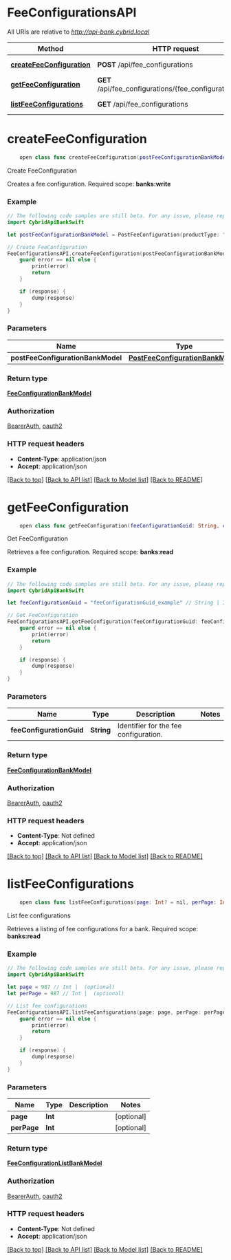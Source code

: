 # FeeConfigurationsAPI

All URIs are relative to *http://api-bank.cybrid.local*

Method | HTTP request | Description
------------- | ------------- | -------------
[**createFeeConfiguration**](FeeConfigurationsAPI.md#createfeeconfiguration) | **POST** /api/fee_configurations | Create FeeConfiguration
[**getFeeConfiguration**](FeeConfigurationsAPI.md#getfeeconfiguration) | **GET** /api/fee_configurations/{fee_configuration_guid} | Get FeeConfiguration
[**listFeeConfigurations**](FeeConfigurationsAPI.md#listfeeconfigurations) | **GET** /api/fee_configurations | List fee configurations


# **createFeeConfiguration**
```swift
    open class func createFeeConfiguration(postFeeConfigurationBankModel: PostFeeConfigurationBankModel, completion: @escaping (_ data: FeeConfigurationBankModel?, _ error: Error?) -> Void)
```

Create FeeConfiguration

Creates a fee configuration.  Required scope: **banks:write**

### Example
```swift
// The following code samples are still beta. For any issue, please report via http://github.com/OpenAPITools/openapi-generator/issues/new
import CybridApiBankSwift

let postFeeConfigurationBankModel = PostFeeConfiguration(productType: "productType_example", asset: "asset_example", fees: [PostFee(type: "type_example", spreadFee: 123, fixedFee: 123)], productProvider: "productProvider_example") // PostFeeConfigurationBankModel | 

// Create FeeConfiguration
FeeConfigurationsAPI.createFeeConfiguration(postFeeConfigurationBankModel: postFeeConfigurationBankModel) { (response, error) in
    guard error == nil else {
        print(error)
        return
    }

    if (response) {
        dump(response)
    }
}
```

### Parameters

Name | Type | Description  | Notes
------------- | ------------- | ------------- | -------------
 **postFeeConfigurationBankModel** | [**PostFeeConfigurationBankModel**](PostFeeConfigurationBankModel.md) |  | 

### Return type

[**FeeConfigurationBankModel**](FeeConfigurationBankModel.md)

### Authorization

[BearerAuth](../README.md#BearerAuth), [oauth2](../README.md#oauth2)

### HTTP request headers

 - **Content-Type**: application/json
 - **Accept**: application/json

[[Back to top]](#) [[Back to API list]](../README.md#documentation-for-api-endpoints) [[Back to Model list]](../README.md#documentation-for-models) [[Back to README]](../README.md)

# **getFeeConfiguration**
```swift
    open class func getFeeConfiguration(feeConfigurationGuid: String, completion: @escaping (_ data: FeeConfigurationBankModel?, _ error: Error?) -> Void)
```

Get FeeConfiguration

Retrieves a fee configuration.  Required scope: **banks:read**

### Example
```swift
// The following code samples are still beta. For any issue, please report via http://github.com/OpenAPITools/openapi-generator/issues/new
import CybridApiBankSwift

let feeConfigurationGuid = "feeConfigurationGuid_example" // String | Identifier for the fee configuration.

// Get FeeConfiguration
FeeConfigurationsAPI.getFeeConfiguration(feeConfigurationGuid: feeConfigurationGuid) { (response, error) in
    guard error == nil else {
        print(error)
        return
    }

    if (response) {
        dump(response)
    }
}
```

### Parameters

Name | Type | Description  | Notes
------------- | ------------- | ------------- | -------------
 **feeConfigurationGuid** | **String** | Identifier for the fee configuration. | 

### Return type

[**FeeConfigurationBankModel**](FeeConfigurationBankModel.md)

### Authorization

[BearerAuth](../README.md#BearerAuth), [oauth2](../README.md#oauth2)

### HTTP request headers

 - **Content-Type**: Not defined
 - **Accept**: application/json

[[Back to top]](#) [[Back to API list]](../README.md#documentation-for-api-endpoints) [[Back to Model list]](../README.md#documentation-for-models) [[Back to README]](../README.md)

# **listFeeConfigurations**
```swift
    open class func listFeeConfigurations(page: Int? = nil, perPage: Int? = nil, completion: @escaping (_ data: FeeConfigurationListBankModel?, _ error: Error?) -> Void)
```

List fee configurations

Retrieves a listing of fee configurations for a bank.  Required scope: **banks:read**

### Example
```swift
// The following code samples are still beta. For any issue, please report via http://github.com/OpenAPITools/openapi-generator/issues/new
import CybridApiBankSwift

let page = 987 // Int |  (optional)
let perPage = 987 // Int |  (optional)

// List fee configurations
FeeConfigurationsAPI.listFeeConfigurations(page: page, perPage: perPage) { (response, error) in
    guard error == nil else {
        print(error)
        return
    }

    if (response) {
        dump(response)
    }
}
```

### Parameters

Name | Type | Description  | Notes
------------- | ------------- | ------------- | -------------
 **page** | **Int** |  | [optional] 
 **perPage** | **Int** |  | [optional] 

### Return type

[**FeeConfigurationListBankModel**](FeeConfigurationListBankModel.md)

### Authorization

[BearerAuth](../README.md#BearerAuth), [oauth2](../README.md#oauth2)

### HTTP request headers

 - **Content-Type**: Not defined
 - **Accept**: application/json

[[Back to top]](#) [[Back to API list]](../README.md#documentation-for-api-endpoints) [[Back to Model list]](../README.md#documentation-for-models) [[Back to README]](../README.md)

